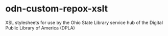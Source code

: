 # odn-custom-repox-xslt

XSL stylesheets for use by the Ohio State Library service hub of the Digital Public Library of America (DPLA)
